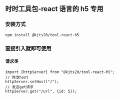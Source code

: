 ## 时时工具包-react 语言的 h5 专用

### 安装方式

```shell
npm install @kjts20/tool-react-h5
```

### 直接引入就即可使用

#### 请求类

```TS
import {httpServer} from "@kjts20/tool-react-h5";
// 修改host
httpServer.setHost("/");
// 发送get请求
httpServer.get("/url", {id: 5});
```
